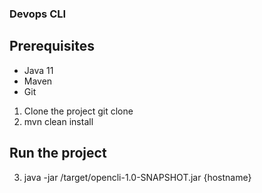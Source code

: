 ### Devops CLI

## Prerequisites

- Java 11
- Maven
- Git

1. Clone the project git clone 
2. mvn clean install

## Run the project

3. java -jar /target/opencli-1.0-SNAPSHOT.jar {hostname}
